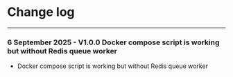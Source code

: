 # Change log

---

### 6 September 2025 - V1.0.0 Docker compose script is working but without Redis queue worker

- Docker compose script is working but without Redis queue worker



